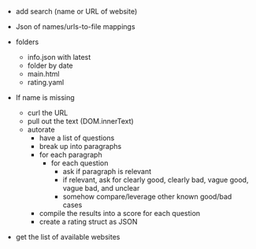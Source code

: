 - add search (name or URL of website)
- Json of names/urls-to-file mappings
- folders
    - info.json with latest
    - folder by date
    - main.html
    - rating.yaml
- If name is missing
    - curl the URL
    - pull out the text (DOM.innerText)
    - autorate
        - have a list of questions
        - break up into paragraphs
        - for each paragraph
            - for each question
                - ask if paragraph is relevant
                - if relevant, ask for clearly good, clearly bad, vague good, vague bad, and unclear
                - somehow compare/leverage other known good/bad cases
        - compile the results into a score for each question
        - create a rating struct as JSON

- get the list of available websites